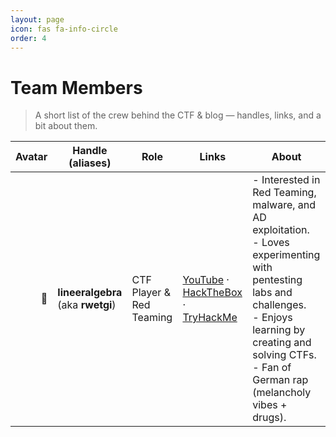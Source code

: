 ```yaml
---
layout: page
icon: fas fa-info-circle
order: 4
---
```


# Team Members

> A short list of the crew behind the CTF & blog — handles, links, and a bit about them.

| Avatar | Handle (aliases) | Role | Links | About |
|---:|---|---|---|---|
| 🤡 | **lineeralgebra** (aka **rwetgi**) | CTF Player & Red Teaming | [YouTube](https://www.youtube.com/@osmandagdelen9575) · [HackTheBox](https://app.hackthebox.com/profile/1577674) · [TryHackMe](https://tryhackme.com/p/lineeralgebra) | - Interested in Red Teaming, malware, and AD exploitation. <br> - Loves experimenting with pentesting labs and challenges. <br> - Enjoys learning by creating and solving CTFs. <br> - Fan of German rap (melancholy vibes + drugs). |

